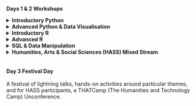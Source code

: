 <b>Days 1 & 2 Workshops</b></br>
<details>
  <summary><b>Introductory Python</b></summary>
  <br/>**Set up instructions:** [https://piccolomud.github.io/2018-07-03-ResBazPythonIntro/](https://piccolomud.github.io/2018-07-03-ResBazPythonIntro/)</br><br/>This beginners' workshop will introduce programming and data analysis with Python. We will cover basic concepts and tools, including program design, version control, data management, and task automation. You will learn to use JupyterLab, Git and Bash Shell. No previous knowledge required.<br/><br/>
</details>
<details>
  <summary><b>Advanced Python & Data Visualisation</b></summary>
  <br/>**Set up instructions:** [https://mq-software-carpentry.github.io/2018-07-03-resbaz-python-advanced/](https://mq-software-carpentry.github.io/2018-07-03-resbaz-python-advanced/)</br><br/>Day one of this workshop covers testing and continuous integration with Python. You will learn how to prevent, diagnose, and fix bugs in Python. We will cover simulations, test suites, and resources available for defensive programming. On day two, there are two options available: Stream A covers data visualisation for the web using D3. You will learn to present your data in an engaging and accessible way. Stream B covers data visualisation with python. You will learn how to use Dataframes in Python using the Pandas library (Data Manipulation) and how to visualise data in Python using the Seaborn and the Matplotlib libraries (Data Visualisation). We teach these researcher-focused training modules using Jupyter notebooks, which allow program code, results, visualisations and documentation to be blended seamlessly.
<br/><br/>
</details>
<details>
  <summary><b>Introductory R</b></summary>
  <br/>**Set up instructions:** [http://daryavanichkina.com/2018-07-03-ResbazSydney/](http://daryavanichkina.com/2018-07-03-ResbazSydney/)</br><br/>This beginners' workshop teaches data cleaning, management, analysis and visualisation using spreadsheets, OpenRefine and R programming language.  Authentic datasets will be used to demonstrate data management and analysis workflow. No previous knowledge required.<br/><br/>
</details>
<details>
  <summary><b>Advanced R</b></summary>
  <br/>**Set up instructions:** [https://humburg.github.io/2018-07-03-resbaz-sydneyAdvR/](https://humburg.github.io/2018-07-03-resbaz-sydneyAdvR/)</br><br/>This advanced workshop teaches useful programming concepts that will make writing R code more efficient, modular, and reusable, as well as packages for efficient data analysis. You will also learn how to use R to analyse geospatial data, and how to develop Shiny applications that allow users to run their own analyses on your data. Prerequisites: prior experience with R, a GitHub account and GitHub desktop client.<br/><br/>
</details>
<details>
  <summary><b>SQL & Data Manipulation</b></summary>
  <br/>**Set up instructions:** [https://denubis.github.io/2018-07-03-resbaz2018sql/](https://denubis.github.io/2018-07-03-resbaz2018sql/)</br><br/>This intermediate workshop teaches data manipulation using SQL and Python. Day one covers SQL and good database design. Day two teaches webscraping and transitioning from spreadsheets to databases. Prerequisite: prior experience with the bash shell and Python, a GitHub account and GitHub desktop client.<br/><br/>
</details>
<details>
  <summary><b>Humanities, Arts & Social Sciences (HASS) Mixed Stream</b></summary>
  <br/>**No downloading of software for the HASS sessions. All a participant needs is a laptop and the ability to connect to the wifi.**</br><br/>This beginners' workshop introduces Alveo, the virtual lab for human communications sciences; Research Data Management; Jupyter notebook; AURIN, the Australian Urban Research Infrastructure Network; the Australian Data Archive; and Trove, a platform for cultural research in Australia. No previous knowledge required.<br/><br/>
</details>
</br></br><b>Day 3 Festival Day</b></br></br>
A festival of lightning talks, hands-on activities around particular themes, and for HASS participants, a THATCamp (The Humanities and Technology Camp) Unconference.
